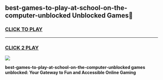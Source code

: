 
## best-games-to-play-at-school-on-the-computer-unblocked Unblocked Games👋
<h3>
<a href="https://news.freeplayer.one?title=best-games-to-play-at-school-on-the-computer-unblocked&ref=16F">CLICK TO PLAY</a></h3>
<hr>

<h3>
<a href="https://news.freeplayer.one?title=best-games-to-play-at-school-on-the-computer-unblocked&ref=16F">CLICK 2 PLAY</a>
  
</h3>

<a href="https://news.freeplayer.one?title=best-games-to-play-at-school-on-the-computer-unblocked&ref=16F/"><img src="https://clearcache.store/games.png"></a>


**best-games-to-play-at-school-on-the-computer-unblocked games unblocked: Your Gateway to Fun and Accessible Online Gaming**
